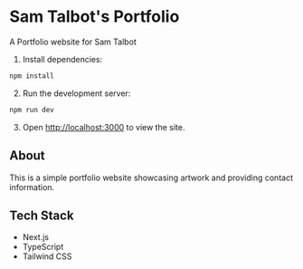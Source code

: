 # Sam Talbot's Portfolio

A Portfolio website for Sam Talbot

1. Install dependencies:
```bash
npm install
```

2. Run the development server:
```bash
npm run dev
```

3. Open [http://localhost:3000](http://localhost:3000) to view the site.

## About

This is a simple portfolio website showcasing artwork and providing contact information.

## Tech Stack

- Next.js
- TypeScript
- Tailwind CSS